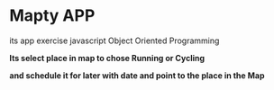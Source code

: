 # Mapty APP
its app exercise javascript Object Oriented Programming

**Its select place in map to chose Running or Cycling**

**and schedule it for later with date and point to the place in the Map**